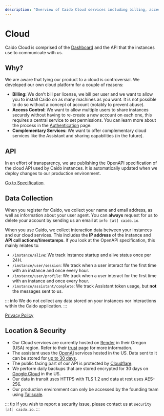 ```yaml
---
description: "Overview of Caido Cloud services including billing, access control, API transparency, data collection, and security measures."
---
```


# Cloud

Caido Cloud is comprised of the [Dashboard](https://dashboard.caido.io) and the API that the instances use to communicate with us.

## Why?

We are aware that tying our product to a cloud is controversial. We developed our own cloud platform for a couple of reasons:

- **Billing**: We don't bill per license, we bill per user and we want to allow you to install Caido on as many machines as you want. It is not possible to do so without a concept of account (notably to prevent abuse).
- **Access Control**: We want to allow multiple users to share instances securely without having to re-create a new account on each one, this requires a central service to set permissions. You can learn more about the process in the [Authentication](/concepts/internals/authentication.md) page.
- **Complementary Services**: We want to offer complementary cloud services like the Assistant and sharing capabilities (in the future).

## API

In an effort of transparency, we are publishing the OpenAPI specification of the cloud API used by Caido instances. It is automatically updated when we deploy changes to our production environment.

[Go to Specification](https://github.com/caido/caido/blob/main/api/cloud_instance.yaml).

## Data Collection

When you register for Caido, we collect your name and email address, as well as information about your user agent. You can **always** request for us to delete your account by sending us an email at `info [at] caido.io`.

When you use Caido, we collect interaction data between your instances and our cloud services. This includes the **IP address** of the instance and **API call actions/timestamps**. If you look at the OpenAPI specification, this mainly relates to:

- `/instance/alive`: We track instance startup and alive status once per 24H.
- `/instance/user/session`: We track when a user interact for the first time with an instance and once every hour.
- `/instance/user/profile`: We track when a user interact for the first time with an instance and once every hour.
- `/instance/assistant/complete`: We track Assistant token usage, but **not** the messages sent to us.

::: info
We do not collect any data stored on your instances nor interactions within the Caido application.
:::

[Privacy Policy](https://caido.io/privacy)

## Location & Security

- Our Cloud services are currently hosted on [Render](https://render.com) in their Oregon (USA) region. Refer to their [trust](https://trust.render.com/) page for more information.
- The assistant uses the [OpenAI](https://openai.com) services hosted in the US. Data sent to it can be stored for [up to 30 days](https://platform.openai.com/docs/models/how-we-use-your-data).
- The public facing part of our API is protected by [Cloudflare](https://cloudflare.com).
- We perform daily backups that are stored encrypted for 30 days on [Google Cloud](https://cloud.google.com/) in the US.
- Our data in transit uses HTTPS with TLS 1.2 and data at rest uses AES-256.
- Our production environment can only be accessed by the founding team using [Tailscale](https://tailscale.com).

::: tip
If you wish to report a security issue, please contact us at `security [at] caido.io`.
:::
